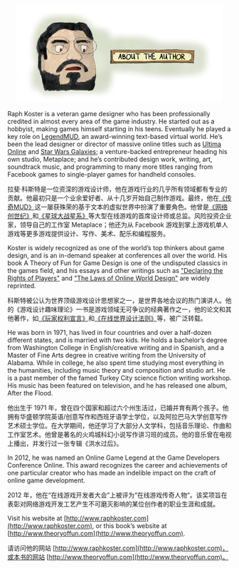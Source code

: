 <p align="center">
  <img src="images/about-the-author.png" alt=""/>
</p>

Raph Koster is a veteran game designer who has been professionally credited in almost every area of the game industry. He started out as a hobbyist, making games himself starting in his teens. Eventually he played a key role on [LegendMUD](https://www.legendmud.org/index.php/Welcome_to_Legend), an award-winning text-based virtual world. He’s been the lead designer or director of massive online titles such as [Ultima Online](https://en.wikipedia.org/wiki/Ultima_Online) and [Star Wars Galaxies](https://en.wikipedia.org/wiki/Star_Wars_Galaxies); a venture-backed entrepreneur heading his own studio, Metaplace; and he’s contributed design work, writing, art, soundtrack music, and programming to many more titles ranging from Facebook games to single-player games for handheld consoles.

拉斐·科斯特是一位资深的游戏设计师，他在游戏行业的几乎所有领域都有专业的贡献。他最初只是一个业余爱好者、从十几岁开始自己制作游戏。最终，他在[《传奇MUD》](https://www.legendmud.org/index.php/Welcome_to_Legend)这一屡获殊荣的基于文本的虚拟世界中扮演了重要角色。他曾是[《网络创世纪》](https://en.wikipedia.org/wiki/Ultima_Online)和[《星球大战星系》](https://en.wikipedia.org/wiki/Star_Wars_Galaxies)等大型在线游戏的首席设计师或总监。风险投资企业家，领导自己的工作室 Metaplace；他还为从 Facebook 游戏到掌上游戏机单人游戏等更多游戏提供设计、写作、美术、配乐和编程服务。

Koster is widely recognized as one of the world’s top thinkers about game design, and is an in-demand speaker at conferences all over the world. His book A Theory of Fun for Game Design is one of the undisputed classics in the games field, and his essays and other writings such as ["Declaring the Rights of Players"](https://www.raphkoster.com/games/essays/declaring-the-rights-of-players/) and ["The Laws of Online World Design"](https://www.raphkoster.com/games/laws-of-online-world-design/) are widely reprinted.

科斯特被公认为世界顶级游戏设计思想家之一，是世界各地会议的热门演讲人。他的《游戏设计趣味理论》一书是游戏领域无可争议的经典著作之一，他的论文和其他著作，如[《玩家权利宣言》](https://www.raphkoster.com/games/essays/declaring-the-rights-of-players/)和[《在线世界设计法则》](https://www.raphkoster.com/games/laws-of-online-world-design/)等，被广泛转载。

He was born in 1971, has lived in four countries and over a half-dozen different states, and is married with two kids. He holds a bachelor’s degree from Washington College in English/creative writing and in Spanish, and a Master of Fine Arts degree in creative writing from the University of Alabama. While in college, he also spent time studying most everything in the humanities, including music theory and composition and studio art. He is a past member of the famed Turkey City science fiction writing workshop. His music has been featured on television, and he has released one album, After the Flood.

他出生于 1971 年，曾在四个国家和超过六个州生活过，已婚并育有两个孩子。他拥有华盛顿学院英语/创意写作和西班牙语学士学位，以及阿拉巴马大学创意写作艺术硕士学位。在大学期间，他还学习了大部分人文学科，包括音乐理论、作曲和工作室艺术。他曾是著名的火鸡城科幻小说写作讲习班的成员。他的音乐曾在电视上播出，并发行过一张专辑《洪水过后》。

In 2012, he was named an Online Game Legend at the Game Developers Conference Online. This award recognizes the career and achievements of one particular creator who has made an indelible impact on the craft of online game development.

2012 年，他在“在线游戏开发者大会”上被评为“在线游戏传奇人物”。该奖项旨在表彰对网络游戏开发工艺产生不可磨灭影响的某位创作者的职业生涯和成就。

Visit his website at [http://www.raphkoster.com](http://www.raphkoster.com), or this book’s website at [http://www.theoryoffun.com](http://www.theoryoffun.com).

请访问他的网站 [http://www.raphkoster.com](http://www.raphkoster.com)，或本书的网站 [http://www.theoryoffun.com](http://www.theoryoffun.com)。